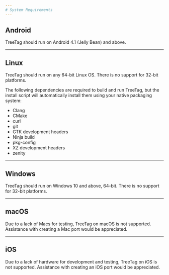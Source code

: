 ```yaml
---
# System Requirements
---
```


## Android

TreeTag should run on Android 4.1 (Jelly Bean) and above.

---

## Linux

TreeTag should run on any 64-bit Linux OS.  There is no support for 32-bit
platforms.

The following dependencies are required to build and run TreeTag, but the
install script will automatically install them using your native packaging
system:
* Clang
* CMake
* curl
* git
* GTK development headers
* Ninja build
* pkg-config
* XZ development headers
* zenity

---

## Windows

TreeTag should run on Windows 10 and above, 64-bit.  There is no support for
32-bit platforms.

---

## macOS

Due to a lack of Macs for testing, TreeTag on macOS is not supported.
Assistance with creating a Mac port would be appreciated.

---

## iOS

Due to a lack of hardware for development and testing, TreeTag on iOS is not
supported.  Assistance with creating an iOS port would be appreciated.
